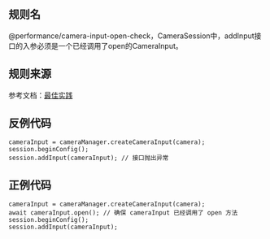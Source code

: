 ## 规则名

@performance/camera-input-open-check，CameraSession中，addInput接口的入参必须是一个已经调用了open的CameraInput。

## 规则来源

参考文档：[最佳实践](https://developer.huawei.com/consumer/cn/doc/best-practices/bpta-stability-coding-standard-api#section178871719112717)

## 反例代码

```
cameraInput = cameraManager.createCameraInput(camera);
session.beginConfig();
session.addInput(cameraInput); // 接口抛出异常
```

## 正例代码

```
cameraInput = cameraManager.createCameraInput(camera);
await cameraInput.open(); // 确保 cameraInput 已经调用了 open 方法
session.beginConfig();
session.addInput(cameraInput);
```